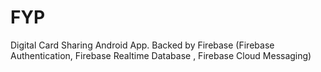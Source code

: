 # FYP
Digital Card Sharing Android App. Backed by Firebase (Firebase Authentication, Firebase Realtime Database , Firebase Cloud Messaging)
